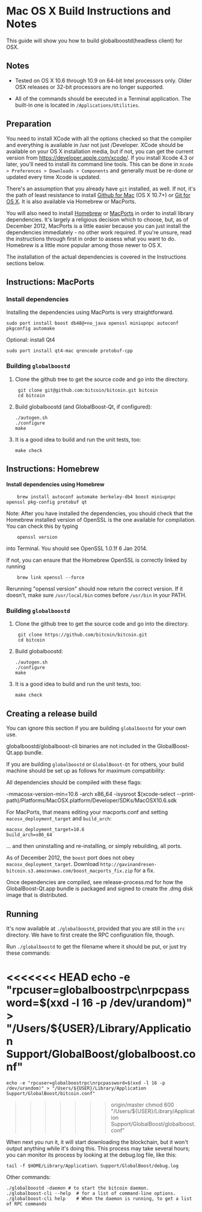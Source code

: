 Mac OS X Build Instructions and Notes
====================================
This guide will show you how to build globalboostd(headless client) for OSX.

Notes
-----

* Tested on OS X 10.6 through 10.9 on 64-bit Intel processors only.
Older OSX releases or 32-bit processors are no longer supported.

* All of the commands should be executed in a Terminal application. The
built-in one is located in `/Applications/Utilities`.

Preparation
-----------

You need to install XCode with all the options checked so that the compiler
and everything is available in /usr not just /Developer. XCode should be
available on your OS X installation media, but if not, you can get the
current version from https://developer.apple.com/xcode/. If you install
Xcode 4.3 or later, you'll need to install its command line tools. This can
be done in `Xcode > Preferences > Downloads > Components` and generally must
be re-done or updated every time Xcode is updated.

There's an assumption that you already have `git` installed, as well. If
not, it's the path of least resistance to install [Github for Mac](https://mac.github.com/)
(OS X 10.7+) or
[Git for OS X](https://code.google.com/p/git-osx-installer/). It is also
available via Homebrew or MacPorts.

You will also need to install [Homebrew](http://brew.sh)
or [MacPorts](https://www.macports.org/) in order to install library
dependencies. It's largely a religious decision which to choose, but, as of
December 2012, MacPorts is a little easier because you can just install the
dependencies immediately - no other work required. If you're unsure, read
the instructions through first in order to assess what you want to do.
Homebrew is a little more popular among those newer to OS X.

The installation of the actual dependencies is covered in the Instructions
sections below.

Instructions: MacPorts
----------------------

### Install dependencies

Installing the dependencies using MacPorts is very straightforward.

    sudo port install boost db48@+no_java openssl miniupnpc autoconf pkgconfig automake

Optional: install Qt4

    sudo port install qt4-mac qrencode protobuf-cpp

### Building `globalboostd`

1. Clone the github tree to get the source code and go into the directory.

        git clone git@github.com:bitcoin/bitcoin.git bitcoin
        cd bitcoin

2.  Build globalboostd (and GlobalBoost-Qt, if configured):

        ./autogen.sh
        ./configure
        make

3.  It is a good idea to build and run the unit tests, too:

        make check

Instructions: Homebrew
----------------------

#### Install dependencies using Homebrew

        brew install autoconf automake berkeley-db4 boost miniupnpc openssl pkg-config protobuf qt

Note: After you have installed the dependencies, you should check that the Homebrew installed version of OpenSSL is the one available for compilation. You can check this by typing

        openssl version

into Terminal. You should see OpenSSL 1.0.1f 6 Jan 2014.

If not, you can ensure that the Homebrew OpenSSL is correctly linked by running

        brew link openssl --force

Rerunning "openssl version" should now return the correct version. If it
doesn't, make sure `/usr/local/bin` comes before `/usr/bin` in your
PATH. 

### Building `globalboostd`

1. Clone the github tree to get the source code and go into the directory.

        git clone https://github.com/bitcoin/bitcoin.git
        cd bitcoin

2.  Build globalboostd:

        ./autogen.sh
        ./configure
        make

3.  It is a good idea to build and run the unit tests, too:

        make check

Creating a release build
------------------------
You can ignore this section if you are building `globalboostd` for your own use.

globalboostd/globalboost-cli binaries are not included in the GlobalBoost-Qt.app bundle.

If you are building `globalboostd` or `GlobalBoost-Qt` for others, your build machine should be set up
as follows for maximum compatibility:

All dependencies should be compiled with these flags:

 -mmacosx-version-min=10.6
 -arch x86_64
 -isysroot $(xcode-select --print-path)/Platforms/MacOSX.platform/Developer/SDKs/MacOSX10.6.sdk

For MacPorts, that means editing your macports.conf and setting
`macosx_deployment_target` and `build_arch`:

    macosx_deployment_target=10.6
    build_arch=x86_64

... and then uninstalling and re-installing, or simply rebuilding, all ports.

As of December 2012, the `boost` port does not obey `macosx_deployment_target`.
Download `http://gavinandresen-bitcoin.s3.amazonaws.com/boost_macports_fix.zip`
for a fix.

Once dependencies are compiled, see release-process.md for how the GlobalBoost-Qt.app
bundle is packaged and signed to create the .dmg disk image that is distributed.

Running
-------

It's now available at `./globalboostd`, provided that you are still in the `src`
directory. We have to first create the RPC configuration file, though.

Run `./globalboostd` to get the filename where it should be put, or just try these
commands:

<<<<<<< HEAD
    echo -e "rpcuser=globalboostrpc\nrpcpassword=$(xxd -l 16 -p /dev/urandom)" > "/Users/${USER}/Library/Application Support/GlobalBoost/globalboost.conf"
=======
    echo -e "rpcuser=globalboostrpc\nrpcpassword=$(xxd -l 16 -p /dev/urandom)" > "/Users/${USER}/Library/Application Support/GlobalBoost/bitcoin.conf"
>>>>>>> origin/master
    chmod 600 "/Users/${USER}/Library/Application Support/GlobalBoost/globalboost.conf"

When next you run it, it will start downloading the blockchain, but it won't
output anything while it's doing this. This process may take several hours;
you can monitor its process by looking at the debug.log file, like this:

    tail -f $HOME/Library/Application\ Support/GlobalBoost/debug.log

Other commands:

    ./globalboostd -daemon # to start the bitcoin daemon.
    ./globalboost-cli --help  # for a list of command-line options.
    ./globalboost-cli help    # When the daemon is running, to get a list of RPC commands
